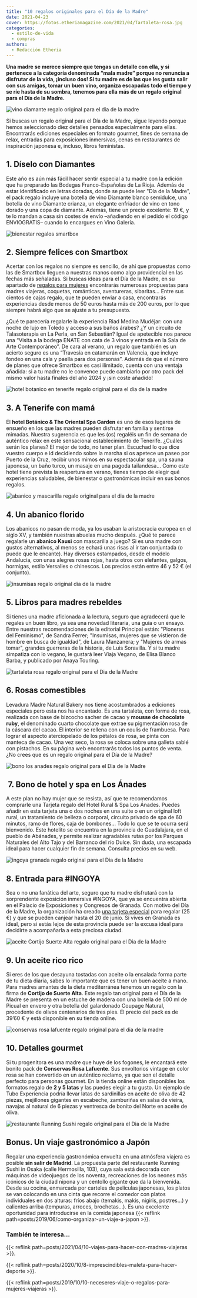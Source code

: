 ```yaml
---
title: "10 regalos originales para el Día de la Madre"
date: 2021-04-23
cover: https://fotos.etheriamagazine.com/2021/04/Tartaleta-rosa.jpg
categories: 
  - estilo-de-vida
  - compras
authors: 
  - Redacción Etheria
---
```


**Una madre se merece siempre que tengas un detalle con ella, y si pertenece a la 
categoría denominada “mala madre” porque no renuncia a disfrutar de la vida, ¡incluso 
dos! Si tu madre es de las que les gusta salir con sus amigas, tomar un buen vino, 
organiza escapadas todo el tiempo y se ríe hasta de su sombra, tenemos para ella más de 
un regalo original para el Día de la Madre.** 

![vino diamante regalo original para el dia de la madre](https://fotos.etheriamagazine.com/2021/04/vino-diamante-dia-madre.jpg "Pack Diamante para el Día de la Madre.")

Si buscas un regalo original para el Día de la Madre, sigue leyendo porque hemos 
seleccionado diez detalles pensados especialmente para ellas. Encontrarás ediciones 
especiales en formato gourmet, fines de semana de relax, entradas para exposiciones 
inmersivas, cenas en restaurantes de inspiración japonesa e, incluso, libros feministas. 

## 1\. Díselo con Diamantes

Este año es aún más fácil hacer sentir especial a tu madre con la edición que ha 
preparado las Bodegas Franco-Españolas de La Rioja. Además de estar identificado en 
letras doradas, donde se puede leer "Día de la Madre", el pack regalo incluye una 
botella de vino Diamante blanco semidulce, una botella de vino Diamante crianza, un 
elegante enfriador de vino en tono dorado y una copa de diamante. Además, tiene un 
precio excelente: 19 €, y te lo mandan a casa sin costes de envío –añadiendo en el 
pedido el código ENVIOGRATIS– cuando lo encargues en Vino Galería. 

![bienestar regalos smartbox](https://fotos.etheriamagazine.com/2021/04/regalos-originales-mujeres.jpg "Regalos originales de Smartbox.© Alain Caishan")

## 2\. Siempre felices con Smartbox

Acertar con los regalos no siempre es sencillo, de ahí que propuestas como las de 
Smartbox lleguen a nuestras manos como algo providencial en las fechas más señaladas. Si 
buscas ideas para el Día de la Madre, en su apartado de [regalos para 
mujeres](https://www.smartbox.com/es/caja-regalo-para-ella/) encontrarás numerosas 
propuestas para madres viajeras, coquetas, románticas, aventureras, sibaritas… Entre sus 
cientos de cajas regalo, que te pueden enviar a casa, encontrarás experiencias desde 
menos de 50 euros hasta más de 200 euros, por lo que siempre habrá algo que se ajuste a 
tu presupuesto. 

¿Qué te parecería regalarle la experiencia Riad Medina Mudéjar: con una noche de lujo en 
Toledo y acceso a sus baños árabes? ¿Y un circuito de Talasoterapia en La Perla, en San 
Sebastián? Igual de apetecible nos parece una “Visita a la bodega ENATE con cata de 3 
vinos y entrada en la Sala de Arte Contemporáneo”. De cara al verano, un regalo que 
también es un acierto seguro es una “Travesía en catamarán en Valencia, que incluye 
fondeo en una cala y paella para dos personas”. Además de que el número de planes que 
ofrece Smartbox es casi ilimitado, cuenta con una ventaja añadida: si a tu madre no le 
convence puede cambiarlo por otro pack del mismo valor hasta finales del año 2024 y ¡sin 
coste añadido! 

![hotel botanico en tenerife regalo original para el dia de la madre](https://fotos.etheriamagazine.com/2021/04/hotel-botanico-Bill-Clinton-Suite-Jacuzzi.jpg "Suite con jacuzzi Bill Clinton, del Hotel Botánico.")

## 3\. A Tenerife con mamá

El **hotel Botánico & The Oriental Spa Garden** es uno de esos lugares de ensueño en los 
que las madres pueden disfrutar en familia y sentirse mimadas. Nuestra sugerencia es que 
les (os) regaléis un fin de semana de auténtico relax en este sensacional 
establecimiento de Tenerife. ¿Cuáles serán los planes? El mejor de todo, no tener plan. 
Escuchad lo que dice vuestro cuerpo e id decidiendo sobre la marcha si os apetece un 
paseo por Puerto de la Cruz, recibir unos mimos en su espectacular spa, una sauna 
japonesa, un baño turco, un masaje en una pagoda tailandesa… Como este hotel tiene 
prevista la reapertura en verano, tienes tiempo de elegir qué experiencias saludables, 
de bienestar o gastronómicas incluir en sus bonos regalos. 

![abanico y mascarilla regalo original para el dia de la madre](https://fotos.etheriamagazine.com/2021/04/pack-andalucia-abanico-regalo.jpg "Pack Kausi Andalucía de abanico y mascarilla.")

## 4\. Un abanico florido

Los abanicos no pasan de moda, ya los usaban la aristocracia europea en el siglo XV, y 
también nuestras abuelas mucho después. ¿Qué te parece regalarle un **abanico Kausi** 
con mascarilla a juego? Si es una madre con gustos alternativos, al menos se echará unas 
risas al ir tan conjuntada (o puede que le encante). Hay diversos estampados, desde el 
modelo Andalucía, con unas alegres rosas rojas, hasta otros con elefantes, galgos, 
hormigas, estilo Versalles o chinescos. Los precios están entre 46 y 52 € (el conjunto). 

![insumisas regalo original dia de la madre](https://fotos.etheriamagazine.com/2021/04/insumisas-libro-feminista.jpg "Libro Insumisas. Ed. Principal")

## 5\. Libros para madres rebeldes

Si tienes una madre aficionada a la lectura, seguro que agradecerá que le regales un 
buen libro, ya sea una novedad literaria, una guía o un ensayo. Entre nuestras 
recomendaciones de la editorial Principal están: "Pioneras del Feminismo", de Sandra 
Ferrer; "Insumisas, mujeres que se vistieron de hombre en busca de igualdad", de Laura 
Manzanera; y "Mujeres de armas tomar", grandes guerreras de la historia, de Luis 
Soravilla. Y si tu madre simpatiza con lo vegano, le gustará leer Viaja Vegano, de Elisa 
Blanco Barba, y publicado por Anaya Touring. 

![tartaleta rosa regalo original para el Dia de la Madre](https://fotos.etheriamagazine.com/2021/04/Tartaleta-rosa.jpg "Tartaleta en forma de rosa de Levadura Madre.")

## 6\. Rosas comestibles

Levadura Madre Natural Bakery nos tiene acostumbrados a ediciones especiales pero esta 
nos ha encantado. Es una tartaleta, con forma de rosa, realizada con base de bizcocho 
sacher de cacao y **mousse de chocolate ruby**, el denominado cuarto chocolate que 
extrae su pigmentación rosa de la cáscara del cacao. El interior se rellena con un 
coulis de frambuesa. Para lograr el aspecto aterciopelado de los pétalos de rosa, se 
pinta con manteca de cacao. Una vez seco, la rosa se coloca sobre una galleta sablé con 
pistachos. En su página web encontrarás todos los puntos de venta. ¿No crees que es un 
regalo original para el Día de la Madre? 

![bono los anades regalo original para el Dia de la Madre](https://fotos.etheriamagazine.com/2019/07/Hotel-Los-anades-guadalajara.jpg "Fachada del hotel rural Los Ánades.")

##  7. Bono de hotel y spa en Los Ánades

A este plan no hay mujer que se resista, así que te recomendamos comprarle una Tarjeta 
regalo del Hotel Rural & Spa Los Ánades. Puedes añadir en esta tarjeta una o dos noches 
en una suite o en un original loft rural, un tratamiento de belleza o corporal, circuito 
privado de spa de 60 minutos, ramo de flores, caja de bombones… Todo lo que se te ocurra 
será bienvenido. Este hotelito se encuentra en la provincia de Guadalajara, en el pueblo 
de Abánades, y permite realizar agradables rutas por los Parques Naturales del Alto Tajo 
y del Barranco del río Dulce. Sin duda, una escapada ideal para hacer cualquier fin de 
semana. Consulta precios en su web. 

![ingoya granada regalo original para el Dia de la Madre](https://fotos.etheriamagazine.com/2021/04/expo-inngoya-granada.jpg "Exposición inmersiva #INGOYA, en Granada.")

## 8\. Entrada para #INGOYA

Sea o no una fanática del arte, seguro que tu madre disfrutará con la sorprendente 
exposición inmersiva #INGOYA, que ya se encuentra abierta en el Palacio de Exposiciones 
y Congresos de Granada. Con motivo del Día de la Madre, la organización ha creado [una 
tarjeta especial](http://www.ingoya.com/) para regalar (25 €) y que se pueden canjear 
hasta el 20 de junio. Si vives en Granada es ideal, pero si estás lejos de esta 
provincia puede ser la excusa ideal para decidirte a acompañarla a esta preciosa ciudad. 

![aceite Cortijo Suerte Alta regalo original para el Dia de la Madre](https://fotos.etheriamagazine.com/2021/04/aceite-suerte-Alta.jpg "Pack de aceite del Cortijo Suerte Alta.")

## 9\. Un aceite rico rico

Si eres de los que desayuna tostadas con aceite o la ensalada forma parte de tu dieta 
diaria, sabes lo importante que es tener un buen aceite a mano. Para madres amantes de 
la dieta mediterránea tenemos un regalo con la firma de **Cortijo de Suerte Alta**. Este 
regalo tan original para el Día de la Madre se presenta en un estuche de madera con una 
botella de 500 ml de Picual en envero y otra botella del galardonado Coupage Natural, 
procedente de olivos centenarios de tres pies. El precio del pack es de 39’60 € y está 
disponible en su tienda online. 

![conservas rosa lafuente regalo original para el dia de la madre](https://fotos.etheriamagazine.com/2021/04/Rosa-Lafuente-latas.jpg "Conservas de Rosa Lafuente.")

## 10\. Detalles gourmet

Si tu progenitora es una madre que huye de los fogones, le encantará este bonito pack de 
**Conservas Rosa Lafuente**. Sus envoltorios vintage en color rosa se han convertido en 
un auténtico reclamo, ya que son el detalle perfecto para personas gourmet. En la tienda 
online están disponibles los formatos regalo de **2 y 5 latas** y las puedes elegir a tu 
gusto. Un ejemplo de Tubo Experiencia podría llevar latas de sardinillas en aceite de 
oliva de 42 piezas, mejillones gigantes en escabeche, zamburiñas en salsa de vieira, 
navajas al natural de 6 piezas y ventresca de bonito del Norte en aceite de oliva. 

![restaurante Running Sushi regalo original para el Dia de la Madre](https://fotos.etheriamagazine.com/2021/04/restaurante-running-sushi.jpg "Restaurante Running Sushi, en Madrid.")

## Bonus. Un viaje gastronómico a Japón

Regalar una experiencia gastronómica envuelta en una atmósfera viajera es posible **sin 
salir de Madrid**. La propuesta parte del restaurante Running Sushi in Osaka (calle 
Hermosilla, 103), cuya sala está decorada con máquinas de videojuegos de los noventa, 
recreaciones de los neones más icónicos de la ciudad nipona y un centollo gigante que da 
la bienvenida. Desde su cocina, enmarcada por carteles de películas japonesas, los 
platos se van colocando en una cinta que recorre el comedor con platos individuales en 
dos alturas: fríos abajo (temakis, makis, nigiris, postres…) y calientes arriba 
(tempuras, arroces, brochetas…). Es una excelente oportunidad para introducirse en la 
comida japonesa {{< reflink path=posts/2019/06/como-organizar-un-viaje-a-japon >}}. 

### También te interesa...

{{< reflink path=posts/2021/04/10-viajes-para-hacer-con-madres-viajeras >}}. 

{{< reflink path=posts/2020/10/8-imprescindibles-maleta-para-hacer-deporte >}}. 

{{< reflink path=posts/2019/10/10-neceseres-viaje-o-regalos-para-mujeres-viajeras >}}.
